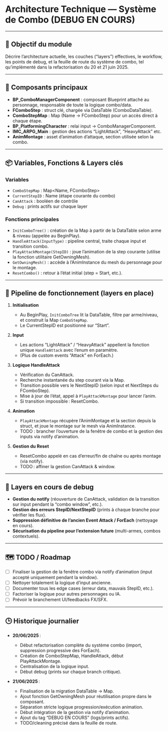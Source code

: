 # Architecture Technique — Système de Combo (DEBUG EN COURS)

---

## 📌 Objectif du module

Décrire l’architecture actuelle, les couches (“layers”) effectives, le workflow, les points de debug, et la feuille de route du système de combo, tel qu’implémenté dans la refactorisation du 20 et 21 juin 2025.

---

## 🧩 Composants principaux

- **BP_ComboManagerComponent** : composant Blueprint attaché au personnage, responsable de toute la logique combo/data.
- **FComboStep** : struct clé, chargée via DataTable (ComboDataTable).
- **ComboStepMap** : Map (Name → FComboStep) pour un accès direct à chaque étape.
- **BP_PlatformingCharacter** : relai input → ComboManagerComponent.
- **IMC_ARPG_Main** : gestion des actions “LightAttack”, “HeavyAttack” etc.
- **AnimMontage** : asset d’animation d’attaque, section utilisée selon la combo.

---

## 📦 Variables, Fonctions & Layers clés

### **Variables**
- `ComboStepMap` : Map<Name, FComboStep>
- `CurrentStepID` : Name (étape courante du combo)
- `CanAttack` : booléen de contrôle
- `Debug` : prints actifs sur chaque layer

### **Fonctions principales**
- `InitComboTree()` : création de la Map à partir de la DataTable selon arme & niveau (appelée au BeginPlay).
- `HandleAttack(InputType)` : pipeline central, traite chaque input et transition combo.
- `PlayAttackMontage(StepID)` : joue l’animation de la step courante (utilise la fonction utilitaire GetOwningMesh).
- `GetOwningMesh()` : accède à l’AnimInstance du mesh du personnage pour le montage.
- `ResetCombo()` : retour à l’état initial (step = Start, etc.).

---

## 🔁 Pipeline de fonctionnement (layers en place)

1. **Initialisation**
    - Au BeginPlay, `InitComboTree` lit la DataTable, filtre par arme/niveau, et construit la Map `ComboStepMap`.
    - Le CurrentStepID est positionné sur “Start”.

2. **Input**
    - Les actions “LightAttack” / “HeavyAttack” appellent la fonction unique `HandleAttack` avec l’enum en paramètre.
    - (Plus de custom events “Attack” en ForEach.)

3. **Logique HandleAttack**
    - Vérification du CanAttack.
    - Recherche instantanée du step courant via la Map.
    - Transition possible vers le NextStepID (selon input et NextSteps du FComboStep).
    - Mise à jour de l’état, appel à `PlayAttackMontage` pour lancer l’anim.
    - Si transition impossible : ResetCombo.

4. **Animation**
    - `PlayAttackMontage` récupère l’AnimMontage et la section depuis la struct, et joue le montage sur le mesh via AnimInstance.
    - TODO : brancher l’ouverture de la fenêtre de combo et la gestion des inputs via notify d’animation.

5. **Gestion du Reset**
    - ResetCombo appelé en cas d’erreur/fin de chaîne ou après montage (via notify).
    - TODO : affiner la gestion CanAttack & window.

---

## 🚧 Layers en cours de debug

- **Gestion du notify** (réouverture de CanAttack, validation de la transition sur input pendant la “combo window”, etc.).
- **Gestion des erreurs StepID/NextStepID** (prints à chaque branche pour vérifier les flux).
- **Suppression définitive de l’ancien Event Attack / ForEach** (nettoyage en cours).
- **Sécurisation du pipeline pour l’extension future** (multi-armes, combos contextuels).

---

## 🗺️ TODO / Roadmap

- [ ] Finaliser la gestion de la fenêtre combo via notify d’animation (input accepté uniquement pendant la window).
- [ ] Nettoyer totalement la logique d’input ancienne.
- [ ] Documenter tous les edge cases (erreur data, mauvais StepID, etc.).
- [ ] Factoriser la logique pour autres personnages ou IA.
- [ ] Prévoir le branchement UI/feedbacks FX/SFX.

---

## 🕒 Historique journalier

- **20/06/2025** :  
    - Début refactorisation complète du système combo (import, suppression progressive des ForEach).
    - Création de ComboStepMap, HandleAttack, début PlayAttackMontage.
    - Centralisation de la logique input.
    - Début debug (prints sur chaque branch critique).

- **21/06/2025** :  
    - Finalisation de la migration DataTable → Map.
    - Ajout fonction GetOwningMesh pour réutilisation propre dans le composant.
    - Séparation stricte logique progression/exécution animation.
    - Début intégration de la gestion via notify d’animation.
    - Ajout du tag “DEBUG EN COURS” (logs/prints actifs).
    - TODO/cleaning précisé dans la feuille de route.
